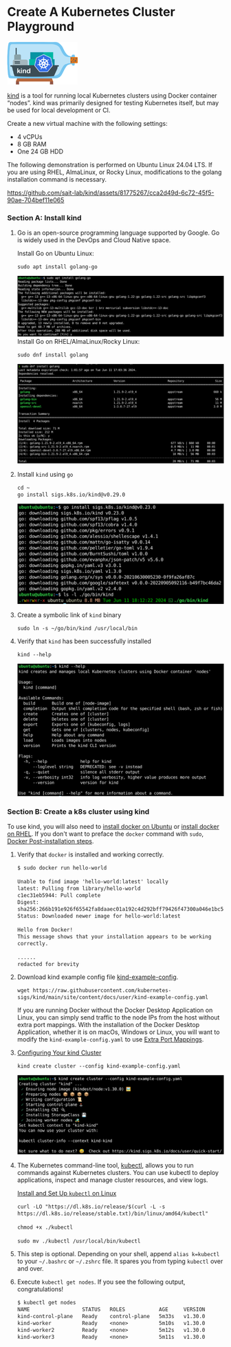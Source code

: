 # Create A Kubernetes Cluster Playground

<img src="./README.assets/kind-logo.png" alt="kind-logo" style="zoom: 33%;" />

[kind](https://sigs.k8s.io/kind) is a tool for running local Kubernetes clusters using Docker container “nodes”.
kind was primarily designed for testing Kubernetes itself, but may be used for local development or CI.

Create a new virtual machine with the following settings:

- 4 vCPUs
- 8 GB RAM
- One 24 GB HDD

The following demonstration is performed on Ubuntu Linux 24.04 LTS. If you are using RHEL, AlmaLinux, or Rocky Linux, modifications to the golang installation command is necessary.

https://github.com/sait-lab/kind/assets/81775267/cca2d49d-6c72-45f5-90ae-704bef11e065

### Section A: Install kind

1. Go is an open-source programming language supported by Google. Go is widely used in the DevOps and Cloud Native space.

   Install Go on Ubuntu Linux:

   ```
   sudo apt install golang-go
   ```

   ![ubuntu-install-go](./README.assets/ubuntu-install-go.png)   Install Go on RHEL/AlmaLinux/Rocky Linux:

   ```
   sudo dnf install golang
   ```

   ![rhel-install-go](./README.assets/rhel-install-go.png) 

2. Install `kind` using `go`
   ```
   cd ~
   go install sigs.k8s.io/kind@v0.29.0
   ```

   <img src="./README.assets/install-kind.png" alt="install-kind" style="zoom:50%;" /> 

3. Create a symbolic link of `kind` binary
   ```
   sudo ln -s ~/go/bin/kind /usr/local/bin
   ```

4. Verify that `kind` has been successfully installed
   ```
   kind --help
   ```

   <img src="./README.assets/verify-kind.png" alt="verify-kind" style="zoom:50%;" /> 



### Section B: Create a k8s cluster using kind

To use kind, you will also need to [install docker on Ubuntu](https://docs.docker.com/engine/install/ubuntu/) or [install docker on RHEL](https://docs.docker.com/engine/install/rhel/). If you don't want to preface the `docker` command with `sudo`, [Docker Post-installation steps](https://docs.docker.com/engine/install/linux-postinstall/).

1. Verify that `docker` is installed and working correctly.
   ```
   $ sudo docker run hello-world
   
   Unable to find image 'hello-world:latest' locally
   latest: Pulling from library/hello-world
   c1ec31eb5944: Pull complete
   Digest: sha256:266b191e926f65542fa8daaec01a192c4d292bff79426f47300a046e1bc576fd
   Status: Downloaded newer image for hello-world:latest
   
   Hello from Docker!
   This message shows that your installation appears to be working correctly.
   
   ......
   redacted for brevity
   ```

2. Download kind example config file [kind-example-config](https://raw.githubusercontent.com/kubernetes-sigs/kind/main/site/content/docs/user/kind-example-config.yaml).
   ```
   wget https://raw.githubusercontent.com/kubernetes-sigs/kind/main/site/content/docs/user/kind-example-config.yaml
   ```

   If you are running Docker without the Docker Desktop Application on Linux, you can simply send traffic to the node IPs from the host without extra port mappings. With the installation of the Docker Desktop Application, whether it is on macOs, Windows or Linux, you will want to modify the `kind-example-config.yaml` to use [Extra Port Mappings](https://kind.sigs.k8s.io/docs/user/configuration/#extra-port-mappings).

3. [Configuring Your kind Cluster](https://kind.sigs.k8s.io/docs/user/quick-start/#configuring-your-kind-cluster)

   ```
   kind create cluster --config kind-example-config.yaml
   ```

   ![kind-create-cluster](./README.assets/kind-create-cluster.png) 

4. The Kubernetes command-line tool, [kubectl](https://kubernetes.io/docs/reference/kubectl/kubectl/), allows you to run commands against Kubernetes clusters. You can use kubectl to deploy applications, inspect and manage cluster resources, and view logs.

   [Install and Set Up `kubectl` on Linux](https://kubernetes.io/docs/tasks/tools/install-kubectl-linux/)

   ```
   curl -LO "https://dl.k8s.io/release/$(curl -L -s https://dl.k8s.io/release/stable.txt)/bin/linux/amd64/kubectl"
   
   chmod +x ./kubectl
   
   sudo mv ./kubectl /usr/local/bin/kubectl
   ```

5. This step is optional. Depending on your shell, append `alias k=kubectl` to your `~/.bashrc` or `~/.zshrc` file. It spares you from typing `kubectl` over and over.

6. Execute `kubectl get nodes`. If you see the following output, congratulations!
   ```
   $ kubectl get nodes
   NAME                 STATUS   ROLES           AGE     VERSION
   kind-control-plane   Ready    control-plane   5m33s   v1.30.0
   kind-worker          Ready    <none>          5m10s   v1.30.0
   kind-worker2         Ready    <none>          5m12s   v1.30.0
   kind-worker3         Ready    <none>          5m11s   v1.30.0
   ```

